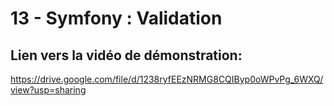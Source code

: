 ﻿# 13 - Symfony : Validation

## Lien vers la vidéo de démonstration:

https://drive.google.com/file/d/1238ryfEEzNRMG8CQIByp0oWPvPg_6WXQ/view?usp=sharing

